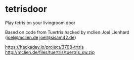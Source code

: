 # tetrisdoor
Play tetris on your livingroom door


Based on code from Tuertris hacked by mclien
Joel Lienhard  (joel@mclien.de  joel@sisam42.de)

https://hackaday.io/project/3708-trtris
http://mclien.de/files/tuertris/tuertris_sw.zip
